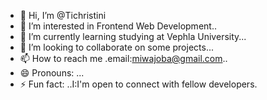 - 👋 Hi, I’m @Tichristini
- 👀 I’m interested in Frontend Web Development..
- 🌱 I’m currently learning studying at Vephla University...
- 💞️ I’m looking to collaborate on some projects...
- 📫 How to reach me .email:miwajoba@gmail.com..
- 😄 Pronouns: ...
- ⚡ Fun fact: ..I:I'm open to connect with fellow developers.

<!---
Tichristini/Tichristini is a ✨ special ✨ repository because its `README.md` (this file) appears on your GitHub profile.
You can click the Preview link to take a look at your changes.
--->
